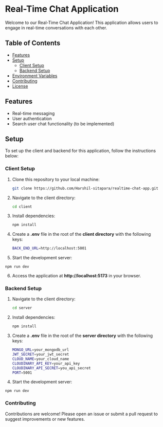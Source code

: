 # Real-Time Chat Application

Welcome to our Real-Time Chat Application! This application allows users to engage in real-time conversations with each other.

## Table of Contents

- [Features](#features)
- [Setup](#setup)
  - [Client Setup](#client-setup)
  - [Backend Setup](#backend-setup)
- [Environment Variables](#environment-variables)
- [Contributing](#contributing)
- [License](#license)

## Features

- Real-time messaging
- User authentication
- Search user chat functionality (to be implemented)

## Setup

To set up the client and backend for this application, follow the instructions below:

### Client Setup

1. Clone this repository to your local machine:

   ```bash
   git clone https://github.com/Harshil-sitapara/realtime-chat-app.git
   ```
2. Navigate to the client directory:
   ```bash
   cd client
   ```
3. Install dependencies:
   ```bash
   npm install
   ```
4. Create a **.env** file in the root of the **client directory** with the following keys:
   ```bash
   BACK_END_URL=http://localhost:5001
   ```
5. Start the development server:
  ```bach
  npm run dev
  ```
6. Access the application at **http://localhost:5173** in your browser.

### Backend Setup
1. Navigate to the client directory:
   ```bash
   cd server
   ```
2. Install dependencies:
   ```bash
   npm install
   ```
3. Create a **.env** file in the root of the **server directory** with the following keys:
   ```bash
   MONGO_URL=your_mongodb_url
   JWT_SECRET=your_jwt_secret
   CLOUD_NAME=your_cloud_name
   CLOUDINARY_API_KEY=your_api_key
   CLOUDINARY_API_SECRET=you_api_secret
   PORT=5001
   ```
 5. Start the development server:
   ```bach
   npm run dev
   ```
 
### Contributing
Contributions are welcome! Please open an issue or submit a pull request to suggest improvements or new features.
